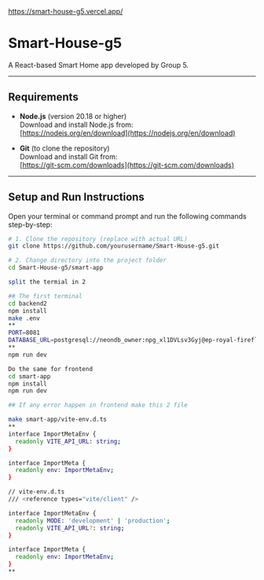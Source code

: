 https://smart-house-g5.vercel.app/
# Smart-House-g5

A React-based Smart Home app developed by Group 5.

---

## Requirements

- **Node.js** (version 20.18 or higher)  
  Download and install Node.js from:  
  [https://nodejs.org/en/download](https://nodejs.org/en/download)

- **Git** (to clone the repository)  
  Download and install Git from:  
  [https://git-scm.com/downloads](https://git-scm.com/downloads)

---

## Setup and Run Instructions

Open your terminal or command prompt and run the following commands step-by-step:

```bash
# 1. Clone the repository (replace with actual URL)
git clone https://github.com/yourusername/Smart-House-g5.git

# 2. Change directory into the project folder
cd Smart-House-g5/smart-app

split the termial in 2

## The first terminal
cd backend2
npm install
make .env
**
PORT=8081
DATABASE_URL=postgresql://neondb_owner:npg_xl1DVLsv3Gyj@ep-royal-firefly-a1q38ta4-pooler.ap-southeast-1.aws.neon.tech/neondb?sslmode=require&channel_binding=require
**
npm run dev

Do the same for frontend
cd smart-app
npm install
npm run dev

## If any error happen in frontend make this 2 file

make smart-app/vite-env.d.ts
**
interface ImportMetaEnv {
  readonly VITE_API_URL: string;
}

interface ImportMeta {
  readonly env: ImportMetaEnv;
}

// vite-env.d.ts
/// <reference types="vite/client" />

interface ImportMetaEnv {
  readonly MODE: 'development' | 'production';
  readonly VITE_API_URL?: string;
}

interface ImportMeta {
  readonly env: ImportMetaEnv;
}
**

